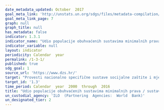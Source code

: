 ```yaml
---
date_metadata_updated: October  2017
goal_meta_link: 'http://unstats.un.org/sdgs/files/metadata-compilation/Metadata-Goal-1.pdf'
goal_meta_link_page: 7
graph: null
graph_title: null
has_metadata: false
indicator: 1.3.1
indicator_name: "Udio populacije obuhvaćenih sustavima minimalnih prava / sustavima socijalne zaštite, prema spolu, uz  razlikovanje djece, nezaposlenih osoba, starijih osoba, osoba s invaliditetom, trudnica, novorođenčadi, žrtava ozljeda na radu te siromašnih i ranjivih"
indicator_variable: null
layout: indicator
periodicity: Calendar  year
permalink: /1-3-1/
published: true
sdg_goal: 1
source_url: 'https://www.dzs.hr/'
target: "Provesti nacionalno specifične sustave socijalne zaštite i mjere za sve, uključujući minimalna prava, a do 2030. ostvariti značajnu pokrivenost siromašnih i ranjivih"
target_id: '1.3'
time_period: Calendar  year  2000  through  2016
title: "Udio populacije obuhvaćenih sustavima minimalnih prava / sustavima socijalne zaštite, prema spolu, uz  razlikovanje djece, nezaposlenih osoba, starijih osoba, osoba s invaliditetom, trudnica, novorođenčadi, žrtava ozljeda na radu te siromašnih i ranjivih"
un_custodial_agency: 'ILO  (Partnering  Agencies:  World  Bank)'
un_designated_tier: 2
---
```

